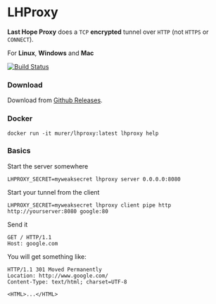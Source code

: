 # LHProxy

**Last Hope Proxy** does a ``TCP`` **encrypted** tunnel over ``HTTP`` (not ``HTTPS`` or ``CONNECT``).

For **Linux**, **Windows** and **Mac**

[![Build Status](https://travis-ci.org/murer/lhproxy.svg?branch=master)](https://travis-ci.org/murer/lhproxy)

### Download

Download from <a href="https://github.com/murer/lhproxy/releases">Github Releases</a>.

### Docker

```shell
docker run -it murer/lhproxy:latest lhproxy help
```

### Basics

Start the server somewhere

```shell
LHPROXY_SECRET=myweaksecret lhproxy server 0.0.0.0:8080
```

Start your tunnel from the client

```shell
LHPROXY_SECRET=myweaksecret lhproxy client pipe http http://yourserver:8080 google:80
```

Send it

```http
GET / HTTP/1.1
Host: google.com
```

You will get something like:

```http
HTTP/1.1 301 Moved Permanently
Location: http://www.google.com/
Content-Type: text/html; charset=UTF-8

<HTML>...</HTML>
```
